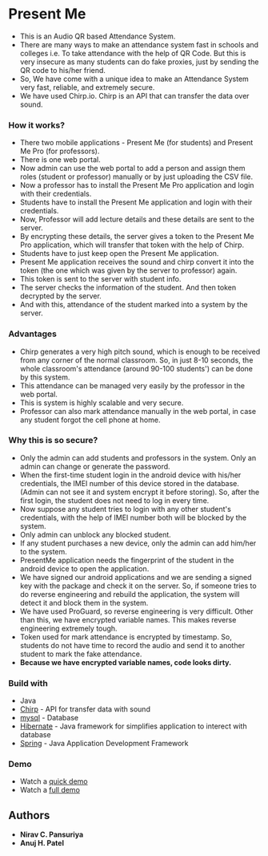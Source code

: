 # Present Me

- This is an Audio QR based Attendance System.
- There are many ways to make an attendance system fast in schools and colleges i.e. To take attendance with the help of QR Code. But this is very insecure as many students can do fake proxies, just by sending the QR code to his/her friend.
- So, We have come with a unique idea to make an Attendance System very fast, reliable, and extremely secure.
- We have used Chirp.io. Chirp is an API that can transfer the data over sound.
 

### How it works?

- There two mobile applications - Present Me (for students) and Present Me Pro (for professors).
- There is one web portal.
- Now admin can use the web portal to add a person and assign them roles (student or professor) manually or by just uploading the CSV file.
- Now a professor has to install the Present Me Pro application and login with their credentials.
- Students have to install the Present Me application and login with their credentials.
- Now, Professor will add lecture details and these details are sent to the server.
- By encrypting these details, the server gives a token to the Present Me Pro application, which will transfer that token with the help of Chirp.
- Students have to just keep open the Present Me application.
- Present Me application receives the sound and chirp convert it into the token (the one which was given by the server to professor) again.
- This token is sent to the server with student info.
- The server checks the information of the student. And then token decrypted by the server.
- And with this, attendance of the student marked into a system by the server.


### Advantages

- Chirp generates a very high pitch sound, which is enough to be received from any corner of the normal classroom. So, in just 8-10 seconds, the whole classroom's attendance (around 90-100 students') can be done by this system.
- This attendance can be managed very easily by the professor in the web portal.
- This is system is highly scalable and very secure.
- Professor can also mark attendance manually in the web portal, in case any student forgot the cell phone at home.


### Why this is so secure?

- Only the admin can add students and professors in the system. Only an admin can change or generate the password.
- When the first-time student login in the android device with his/her credentials, the IMEI number of this device stored in the database. (Admin can not see it and system encrypt it before storing). So, after the first login, the student does not need to log in every time.
- Now suppose any student tries to login with any other student's credentials, with the help of IMEI number both will be blocked by the system.
- Only admin can unblock any blocked student.
- If any student purchases a new device, only the admin can add him/her to the system.
- PresentMe application needs the fingerprint of the student in the android device to open the application.
- We have signed our android applications and we are sending a signed key with the package and check it on the server. So, if someone tries to do reverse engineering and rebuild the application, the system will detect it and block them in the system.
- We have used ProGuard, so reverse engineering is very difficult. Other than this, we have encrypted variable names. This makes reverse engineering extremely tough.
- Token used for mark attendance is encrypted by timestamp. So, students do not have time to record the audio and send it to another student to mark the fake attendance.
- **Because we have encrypted variable names, code looks dirty.**


### Build with

- Java
- [Chirp](https://github.com/chirp) - API for transfer data with sound
- [mysql](https://www.mysql.com/) - Database
- [Hibernate](https://hibernate.org/) - Java framework for simplifies application to interect with database
- [Spring](https://spring.io/) - Java Application Development Framework


### Demo

- Watch a [quick demo](https://drive.google.com/file/d/1X4Jkzv1MU37NBFuVUGwuuBEZYH0ey0Q4/view?t=08m29s)
- Watch a [full demo](https://drive.google.com/file/d/1X4Jkzv1MU37NBFuVUGwuuBEZYH0ey0Q4/view)


## Authors

* **Nirav C. Pansuriya**
* **Anuj H. Patel** 
